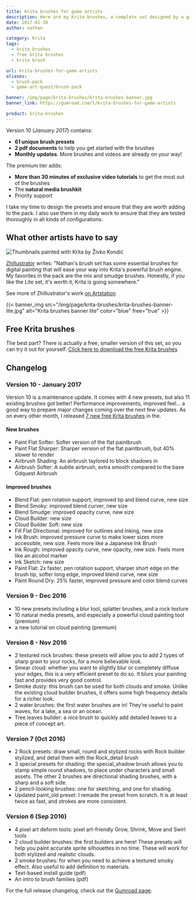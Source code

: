 ```yaml
---
title: Krita brushes for game artists
description: Here are my Krita brushes, a complete set designed by a game artist, for game artists! I do my best to update it on a regular basis, and it comes with tutorials too.
date: 2017-01-30
author: nathan

category: Krita
tags:
  - krita brushes
  - free krita brushes
  - krita brush

url: krita-brushes-for-game-artists
aliases:
  - brush-pack
  - game-art-quest/brush-pack

banner: /img/page/krita-brushes/krita-brushes-banner.jpg
banner_link: https://gumroad.com/l/krita-brushes-for-game-artists

product: krita-brushes
---
```


Version 10 (_January 2017_) contains:

- **61 unique brush presets**
- **2 pdf documents** to help you get started with the brushes
- **Monthly updates**. More brushes and videos are already on your way!

The premium tier adds:

- **More than 30 minutes of exclusive video tutorials** to get the most out of the brushes
- The **natural media brushkit**
- Priority support

I take my time to design the presets and ensure that they are worth adding to the pack. I also use them in my daily work to ensure that they are tested thoroughly in all kinds of configurations.

## What other artists have to say

![Thumbnails painted with Krita by Živko Kondić](/img/page/krita-brushes/testimonial-zhillustrator.jpg)

[Zhillustrator](https://twitter.com/zhille) writes: "Nathan's brush set has some essential brushes for digital painting that will ease your way into Krita's powerful brush engine. My favorites in the pack are the mix and smudge brushes. Honestly, if you like the Lite set, it's worth it, Krita is going somewhere."

See more of Zhillustrator's work [on Artstation](https://www.artstation.com/artist/zhille)

{{< banner_img src="/img/page/krita-brushes/krita-brushes-banner-lite.jpg" alt="Krita brushes banner lite" color="blue" free="true" >}}

## Free Krita brushes

The best part? There is actually a free, smaller version of this set, so you can try it out for yourself.
[Click here to download the free Krita brushes](https://gumroad.com/l/krita-brushes-gdquest-lite)

## Changelog

### Version 10 - January 2017

Version 10 is a maintenance update. It comes with 4 new presets, but also 11 existing brushes got better! Performance improvements, improved feel... a good way to prepare major changes coming over the next few updates. As on every other month, I released [7 new free Krita brushes](https://gumroad.com/l/krita-brushes-gdquest-lite) in the.

#### New brushes

- Paint Flat Softer: Softer version of the flat paintbrush
- Paint Flat Sharper: Sharper version of the flat paintbrush, but 40% slower to render
- Airbrush Shading: An airbrush taylored to block shadows in
- Airbrush Softer: A subtle airbrush, extra smooth compared to the base Gdquest Airbrush

#### Improved brushes

- Blend Flat: pen rotation support, improved tip and blend curve, new size
- Blend Smoky: improved blend curver, new size
- Blend Smudge: improved opacity curve, new size
- Cloud Builder: new size
- Cloud Builder Soft: new size
- Fill Flat Directional: improved for outlines and inking, new size
- Ink Brush: improved pressure curve to make lower sizes more accessible, new size. Feels more like a Japanese Ink Brush
- Ink Rough: improved opacity curve, new opacity, new size. Feels more like an alcohol marker
- Ink Sketch: new size
- Paint Flat: 2x faster, pen rotation support, sharper short edge on the brush tip, softer long edge, improved blend curve, new size
- Paint Round Dry: 25% faster, improved pressure and color blend curves

### Version 9 - Dec 2016

- 10 new presets including a blur tool, splatter brushes, and a rock texture
- 10 natural media presets, and especially a powerful cloud painting tool (premium)
- a new tutorial on cloud painting (premium)

### Version 8 - Nov 2016

- 2 textured rock brushes: these presets will allow you to add 2 types of sharp grain to your rocks, for a more believable look.
- Smear cloud: whether you want to slightly blur or completely diffuse your edges, this is a very efficient preset to do so. It blurs your painting fast and provides very good control.
- Smoke dusty: this brush can be used for both clouds and smoke. Unlike the existing cloud builder brushes, it offers some high frequency details for a richer look.
- 2 water brushes: the first water brushes are in! They're useful to paint waves, for a lake, a sea or an ocean.
- Tree leaves builder: a nice brush to quickly add detailed leaves to a piece of concept art.

### Version 7 (Oct 2016)

- 2 Rock presets: draw small, round and stylized rocks with Rock builder stylized, and detail them with the Rock_detail brush
- 3 special presets for shading: the special_shadow brush allows you to stamp simple round shadows, to place under characters and small assets. The other 2 brushes are directional shading brushes, with a sharp and a soft side.
- 2 pencil-looking brushes: one for sketching, and one for shading.
- Updated paint_old preset: I remade the preset from scratch. It is at least twice as fast, and strokes are more consistent.

### Version 6 (Sep 2016)

- 4 pixel art deform tools: pixel art-friendly Grow, Shrink, Move and Swirl tools
- 2 cloud builder brushes: the first builders are here! These presets will help you paint accurate sprite silhouettes in no time. These will work for both stylized and realistic clouds.
- 2 smoke brushes: for when you need to achieve a textured smoky effect. Also useful to add definition to materials.
- Text-based install guide (pdf)
- An intro to brush families (pdf)

For the full release changelog, check out the [Gumroad page](https://gumroad.com/l/krita-brushes-for-game-artists).
